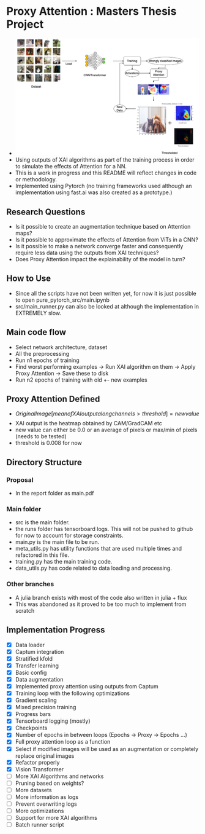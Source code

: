 # Proxy Attention : Masters Thesis Project
- ![im](./report/images/thesis_report.drawio.png)
- Using outputs of XAI algorithms as part of the training process in order to simulate the effects of Attention for a NN.
- This is a work in progress and this README will reflect changes in code or methodology.
- Implemented using Pytorch (no training frameworks used although an implementation using fast.ai was also created as a prototype.)

## Research Questions
- Is it possible to create an augmentation technique based on Attention maps?
- Is it possible to approximate the effects of Attention from ViTs in a CNN?
- Is it possible to make a network converge faster and consequently require less data using the outputs from XAI techniques?
- Does Proxy Attention impact the explainability of the model in turn?

## How to Use
- Since all the scripts have not been written yet, for now it is just possible to open pure_pytorch_src/main.ipynb 
- src/main_runner.py can also be looked at although the implementation in EXTREMELY slow.

## Main code flow
- Select network architecture, dataset
- All the preprocessing
- Run n1 epochs of training
- Find worst performing examples -> Run XAI algorithm on them -> Apply Proxy Attention -> Save these to disk
- Run n2 epochs of training with old +- new examples

## Proxy Attention Defined
- $$Original Image[mean of XAI output along channels > threshold] = new value$$
- XAI output is the heatmap obtained by CAM/GradCAM etc
- new value can either be 0.0 or an average of pixels or max/min of pixels (needs to be tested)
- threshold is 0.008 for now

## Directory Structure
### Proposal
- In the report folder as main.pdf
### Main folder
- src is the main folder. 
- the runs folder has tensorboard logs. This will not be pushed to github for now to account for storage constraints.
- main.py is the main file to be run. 
- meta_utils.py has utility functions that are used multiple times and refactored in this file.
- training.py has the main training code.
- data_utils.py has code related to data loading and processing.

### Other branches
- A julia branch exists with most of the code also written in julia + flux
- This was abandoned as it proved to be too much to implement from scratch

## Implementation Progress
- [x] Data loader
- [x] Captum integration
- [x] Stratified kfold
- [x] Transfer learning
- [x] Basic config
- [x] Data augmentation
- [x] Implemented proxy attention using outputs from Captum
- [x] Training loop with the following optimizations
- [x] Gradient scaling
- [x] Mixed precision training
- [x] Progress bars 
- [x] Tensorboard logging (mostly)
- [x] Checkpoints
- [x] Number of epochs in between loops (Epochs -> Proxy -> Epochs ...)
- [x] Full proxy attention loop as a function
- [x] Select if modified images will be used as an augmentation or completely replace original images
- [x] Refactor properly
- [x] Vision Transformer
- [ ] More XAI Algorithms and networks
- [ ] Pruning based on weights?
- [ ] More datasets
- [ ] More information as logs
- [ ] Prevent overwriting logs
- [ ] More optimizations
- [ ] Support for more XAI algorithms
- [ ] Batch runner script